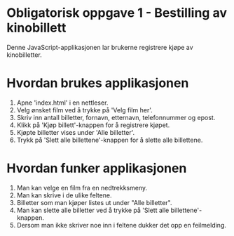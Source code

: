 # Obligatorisk oppgave 1 - Bestilling av kinobillett

Denne JavaScript-applikasjonen lar brukerne registrere kjøpe av kinobilletter.

# Hvordan brukes applikasjonen
  1. Apne 'index.html' i en nettleser.
  2. Velg ønsket film ved å trykke på 'Velg film her'.
  3. Skriv inn antall billetter, fornavn, etternavn, telefonnummer og epost.
  4. Klikk på 'Kjøp billett'-knappen for å registrere kjøpet.
  5. Kjøpte billetter vises under 'Alle billetter'.
  6. Trykk på 'Slett alle billettene'-knappen for å slette alle billettene.

# Hvordan funker applikasjonen
  1. Man kan velge en film fra en nedtrekksmeny.
  2. Man kan skrive i de ulike feltene.
  3. Billetter som man kjøper listes ut under "Alle billetter".
  4. Man kan slette alle billetter ved å trykke på 'Slett alle billettene'-knappen.
  5. Dersom man ikke skriver noe inn i feltene dukker det opp en feilmelding.
